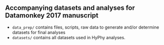 Accompanying datasets and analyses for Datamonkey 2017 manuscript
------------
 + `data_prep/` contains files, scripts, raw data to generate and/or determine datasets for final analyses
 + `datasets/` contains all datasets used in HyPhy analyses. 